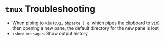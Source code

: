 # `tmux` Troubleshooting

- When piping to `vim` (e.g., `pbpaste | q`, which pipes the clipboard to `vim`) then opening a new pane, the default directory for the new pane is lost
- `:show-messages`: Show output history
